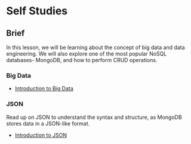 # Self Studies

## Brief

In this lesson, we will be learning about the concept of big data and data engineering. We will also explore one of the most popular NoSQL databases- MongoDB, and how to perform CRUD operations.

### Big Data

- [Introduction to Big Data](https://www.digitalocean.com/community/tutorials/an-introduction-to-big-data-concepts-and-terminology)

### JSON

Read up on JSON to understand the syntax and structure, as MongoDB stores data in a JSON-like format.

- [Introduction to JSON](https://www.digitalocean.com/community/tutorials/an-introduction-to-json)
